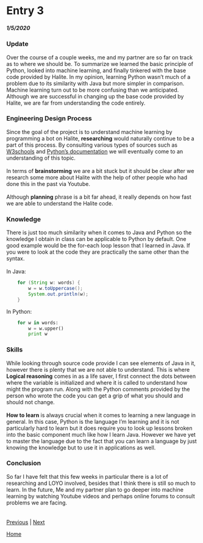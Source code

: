# Entry 3
##### 1/5/2020

### Update
Over the course of a couple weeks, me and my partner are so far on track as to where we should be. To summarize we learned the basic principle of Python, looked into machine learning, and finally tinkered with the base code provided by Halite. In my opinion, learning Python wasn’t much of a problem due to its similarity with Java but more simpler in comparison. Machine learning turn out to be more confusing than we anticipated. Although we are successful in changing up the base code provided by Halite, we are far from understanding the code entirely.<br>
### Engineering Design Process
Since the goal of the project is to understand machine learning by programming a bot on Halite, **researching** would naturally continue to be a part of this process. By consulting various types of sources such as [W3schools](https://www.w3schools.com/python/default.asp) and [Python’s documentation](https://docs.python.org/3/) we will eventually come to an understanding of this topic.<br><br>
In terms of **brainstorming** we are a bit stuck but it should be clear after we research some more about Halite with the help of other people who had done this in the past via Youtube.<br><br>
Although **planning** phrase is a bit far ahead, it really depends on how fast we are able to understand the Halite code.<br>
### Knowledge
There is just too much similarity when it comes to Java and Python so the knowledge I obtain in class can be applicable to Python by default. One good example would be the for-each loop lesson that I learned in Java. If you were to look at the code they are practically the same other than the syntax.<br>
<br>
In Java:
```Java
    for (String w: words) {
	    w = w.toUppercase();
        System.out.println(w);
    }

```
In Python:
```Python
    for w in words:
	    w = w.upper()
	    print w

```
### Skills
While looking through source code provide I can see elements of Java in it, however there is plenty that we are not able to understand. This is where **Logical reasoning** comes in as a life saver, I first connect the dots between where the variable is initialized and where it is called to understand how might the program run. Along with the Python comments provided by the person who wrote the code you can get a grip of what you should and should not change.<br>
<br>
**How to learn** is always crucial when it comes to learning a new language in general. In this case, Python is the language I’m learning and it is not particularly hard to learn but it does require you to look up lessons broken into the basic component much like how I learn Java. However we have yet to master the language due to the fact that you can learn a language by just knowing the knowledge but to use it in applications as well.<br>
### Conclusion
So far I have felt that this few weeks in particular there is a lot of researching and LOYO involved, besides that I think there is still so much to learn. In the future, Me and my partner plan to go deeper into machine learning by watching Youtube videos and perhaps online forums to consult problems we are facing.<br>
<br><br>
[Previous](entry02.md) | [Next](entry04.md)

[Home](../README.md)